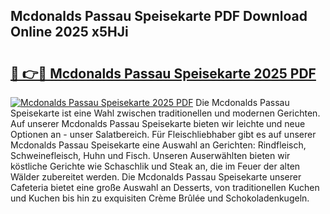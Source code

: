 ## Mcdonalds Passau Speisekarte PDF Download Online 2025 x5HJi

# <h2><a href="http://gccagf.nevu.top/?p=Mcdonalds+Passau+Speisekarte">🔗 👉🔴 Mcdonalds Passau Speisekarte 2025 PDF</a></h2>

[![Mcdonalds Passau Speisekarte 2025 PDF](https://i.imgur.com/dBaPXMq.png)](http://gccagf.nevu.top/?p=Mcdonalds+Passau+Speisekarte)
Die Mcdonalds Passau Speisekarte ist eine Wahl zwischen traditionellen und modernen Gerichten. Auf unserer Mcdonalds Passau Speisekarte bieten wir leichte und neue Optionen an - unser Salatbereich. Für Fleischliebhaber gibt es auf unserer Mcdonalds Passau Speisekarte eine Auswahl an Gerichten: Rindfleisch, Schweinefleisch, Huhn und Fisch. Unseren Auserwählten bieten wir köstliche Gerichte wie Schaschlik und Steak an, die im Feuer der alten Wälder zubereitet werden. Die Mcdonalds Passau Speisekarte unserer Cafeteria bietet eine große Auswahl an Desserts, von traditionellen Kuchen und Kuchen bis hin zu exquisiten Crème Brûlée und Schokoladenkugeln.
